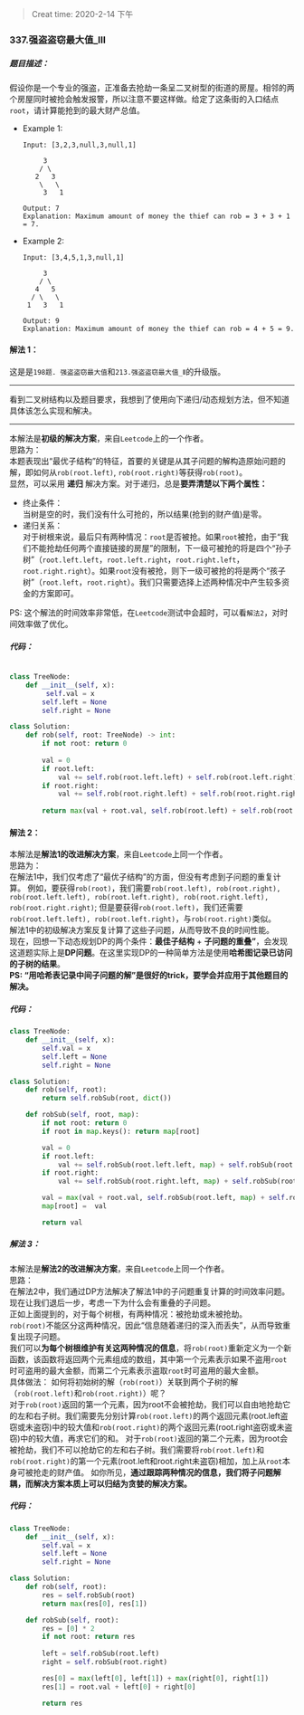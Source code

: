 > Creat time: 2020-2-14 下午
### 337.强盗盗窃最大值_Ⅲ
##### 题目描述：
假设你是一个专业的强盗，正准备去抢劫一条呈二叉树型的街道的房屋。相邻的两个房屋同时被抢会触发报警，所以注意不要这样做。给定了这条街的入口结点`root`，请计算能抢到的最大财产总值。

- Example 1:
    ```
    Input: [3,2,3,null,3,null,1]

         3
        / \
       2   3
        \   \ 
         3   1

    Output: 7 
    Explanation: Maximum amount of money the thief can rob = 3 + 3 + 1 = 7.
    ```
- Example 2:
    ```
    Input: [3,4,5,1,3,null,1]

         3
        / \
       4   5
      / \   \ 
     1   3   1

    Output: 9
    Explanation: Maximum amount of money the thief can rob = 4 + 5 = 9.
    ```

#### 解法 1：
这是是`198题. 强盗盗窃最大值`和`213.强盗盗窃最大值_Ⅱ`的升级版。    
 
---

看到二叉树结构以及题目要求，我想到了使用向下递归/动态规划方法，但不知道具体该怎么实现和解决。

---
本解法是**初级的解决方案**，来自`Leetcode`上的一个作者。  
思路为：  
本题表现出“最优子结构”的特征，首要的关键是从其子问题的解构造原始问题的解，即如何从`rob(root.left)`, `rob(root.right)`等获得`rob(root)`。  
显然，可以采用 **递归** 解决方案。对于递归，总是**要弄清楚以下两个属性：**
- 终止条件：  
  当树是空的时，我们没有什么可抢的，所以结果(抢到的财产值)是零。
- 递归关系：  
  对于树根来说，最后只有两种情况：`root`是否被抢。如果`root`被抢，由于“我们不能抢劫任何两个直接链接的房屋”的限制，下一级可被抢的将是四个“孙子树”（`root.left.left`，`root.left.right`，`root.right.left`，`root.right.right`）。如果`root`没有被抢，则下一级可被抢的将是两个“孩子树”（`root.left`，`root.right`）。我们只需要选择上述两种情况中产生较多资金的方案即可。  

PS: 这个解法的时间效率非常低，在`Leetcode`测试中会超时，可以看`解法2`，对时间效率做了优化。

##### 代码：

```python

class TreeNode:
    def __init__(self, x):
         self.val = x
        self.left = None
        self.right = None

class Solution:
    def rob(self, root: TreeNode) -> int:
        if not root: return 0
        
        val = 0
        if root.left:
            val += self.rob(root.left.left) + self.rob(root.left.right)
        if root.right:
            val += self.rob(root.right.left) + self.rob(root.right.right)
        
        return max(val + root.val, self.rob(root.left) + self.rob(root.right))
```

#### 解法 2：  
本解法是**解法1的改进解决方案**，来自`Leetcode`上同一个作者。  
思路为：  
在解法1中，我们仅考虑了“最优子结构”的方面，但没有考虑到子问题的重复计算。
例如，要获得`rob(root)`，我们需要`rob(root.left), rob(root.right), rob(root.left.left), rob(root.left.right), rob(root.right.left), rob(root.right.right)`; 但是要获得`rob(root.left)`，我们还需要`rob(root.left.left), rob(root.left.right)`，与`rob(root.right)`类似。  
解法1中的初级解决方案反复计算了这些子问题，从而导致不良的时间性能。  
现在，回想一下动态规划DP的两个条件：**最佳子结构** + **子问题的重叠”**，会发现这道题实际上是**DP问题**。在这里实现DP的一种简单方法是使用**哈希图记录已访问的子树的结果**。  
**PS: “用哈希表记录中间子问题的解”是很好的trick，要学会并应用于其他题目的解决。**

##### 代码：

```python
class TreeNode:
    def __init__(self, x):
        self.val = x
        self.left = None
        self.right = None

class Solution:
    def rob(self, root):
        return self.robSub(root, dict())

    def robSub(self, root, map):
        if not root: return 0
        if root in map.keys(): return map[root]

        val = 0
        if root.left:
            val += self.robSub(root.left.left, map) + self.robSub(root.left.right, map)
        if root.right:
            val += self.robSub(root.right.left, map) + self.robSub(root.right.right, map)

        val = max(val + root.val, self.robSub(root.left, map) + self.robSub(root.right, map))
        map[root] =  val

        return val


```

##### 解法 3：  
本解法是**解法2的改进解决方案**，来自`Leetcode`上同一个作者。  
思路：  
在解法2中，我们通过DP方法解决了解法1中的子问题重复计算的时间效率问题。  
现在让我们退后一步，考虑一下为什么会有重叠的子问题。  
正如上面提到的，对于每个树根，有两种情况：被抢劫或未被抢劫。  
`rob(root)`不能区分这两种情况，因此“信息随着递归的深入而丢失”，从而导致重复出现子问题。  
我们可以**为每个树根维护有关这两种情况的信息**，将`rob(root)`重新定义为一个新函数，该函数将返回两个元素组成的数组，其中第一个元素表示如果不盗用`root`时可盗用的最大金额，而第二个元素表示盗取`root`时可盗用的最大金额。  
具体做法：
如何将初始树的解（`rob(root)`）关联到两个子树的解（`rob(root.left)`和`rob(root.right)`）呢？  
对于`rob(root)`返回的第一个元素，因为root不会被抢劫，我们可以自由地抢劫它的左和右子树。我们需要先分别计算`rob(root.left)`的两个返回元素(root.left盗窃或未盗窃)中的较大值和`rob(root.right)`的两个返回元素(root.right盗窃或未盗窃)中的较大值，再求它们的和。
对于`rob(root)`返回的第二个元素，因为root会被抢劫，我们不可以抢劫它的左和右子树。我们需要将`rob(root.left)`和`rob(root.right)`的第一个元素(root.left和root.right未盗窃)相加，加上从`root`本身可被抢走的财产值。
如你所见，**通过跟踪两种情况的信息，我们将子问题解耦，而解决方案本质上可以归结为贪婪的解决方案。**

##### 代码：
```python
class TreeNode:
    def __init__(self, x):
        self.val = x
        self.left = None
        self.right = None

class Solution:
    def rob(self, root):
        res = self.robSub(root)
        return max(res[0], res[1])

    def robSub(self, root):
        res = [0] * 2
        if not root: return res
        
        left = self.robSub(root.left)
        right = self.robSub(root.right)

        res[0] = max(left[0], left[1]) + max(right[0], right[1])
        res[1] = root.val + left[0] + right[0]

        return res

```